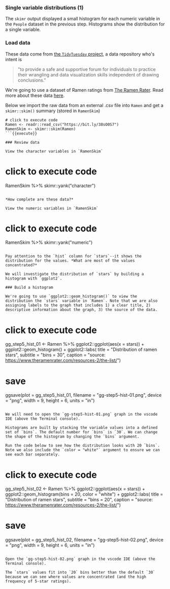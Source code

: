 ### Single variable distributions (1)

The `skimr` output displayed a small histogram for each numeric variable in the `People` dataset in the previous step. Histograms show the distribution for a single variable.

### Load data

These data come from [the `TidyTuesday` project](https://github.com/rfordatascience/tidytuesday), a data repository who's intent is 

> "to provide a safe and supportive forum for individuals to practice their wrangling and data visualization skills independent of drawing conclusions."

We're going to use a dataset of Ramen ratings from [The Ramen Rater](https://www.theramenrater.com/resources-2/the-list/). Read more about these data [here](https://github.com/rfordatascience/tidytuesday/tree/master/data/2019/2019-06-04).

Below we import the raw data from an external .csv file into `Ramen` and get a `skimr::skim()` summary (stored in `RamenSkim`)

```
# click to execute code
Ramen <- readr::read_csv("https://bit.ly/38sO0S7")
RamenSkim <- skimr::skim(Ramen)
```{{execute}}

### Review data 

View the character variables in `RamenSkim`

```
# click to execute code
RamenSkim %>% 
  skimr::yank("character")
```{{execute}}

*How complete are these data?*

View the numeric variables in `RamenSkim`

```
# click to execute code
RamenSkim %>% 
  skimr::yank("numeric")
```{{execute}}

Pay attention to the `hist` column for `stars`--it shows the distribution for the values. *What are most of the values concentrated?* 

We will investigate the distribution of `stars` by building a histogram with `ggplot2`.

### Build a histogram

We're going to use `ggplot2::geom_histogram()` to view the distribution the `stars` variable in `Ramen`. Note that we are also assigning labels to the graph that includes 1) a clear title, 2) descriptive information about the graph, 3) the source of the data.

```
# click to execute code
gg_step5_hist_01 <- Ramen %>% 
  ggplot2::ggplot(aes(x = stars)) + 
  ggplot2::geom_histogram() + 
  ggplot2::labs(
       title = "Distribution of ramen stars", 
       subtitle = "bins = 30",
       caption = "source: https://www.theramenrater.com/resources-2/the-list/")
# save
 ggsave(plot = gg_step5_hist_01, 
        filename = "gg-step5-hist-01.png", 
        device = "png", 
        width = 9,
        height = 6,
        units = "in")
```{{execute}}

We will need to open the `gg-step5-hist-01.png` graph in the vscode IDE (above the Terminal console). 

Histograms are built by stacking the variable values into a defined set of `bins`. The default number for `bins` is `30`. We can change the shape of the histogram by changing the `bins` argument. 

Run the code below to see how the distribution looks with 20 `bins`. Note we also include the `color = "white"` argument to ensure we can see each bar separately. 

```
# click to execute code
gg_step5_hist_02 <- Ramen %>% 
  ggplot2::ggplot(aes(x = stars)) + 
  ggplot2::geom_histogram(bins = 20, color = "white") + 
  ggplot2::labs(
       title = "Distribution of ramen stars", 
       subtitle = "bins = 20",
       caption = "source: https://www.theramenrater.com/resources-2/the-list/")
# save
ggsave(plot = gg_step5_hist_02,
        filename = "gg-step5-hist-02.png",
        device = "png",
        width = 9,
        height = 6,
        units = "in")
```{{execute}}

Open the `gg-step5-hist-02.png` graph in the vscode IDE (above the Terminal console). 

The `stars` values fit into `20` bins better than the default `30` because we can see where values are concentrated (and the high frequency of 5-star ratings).



